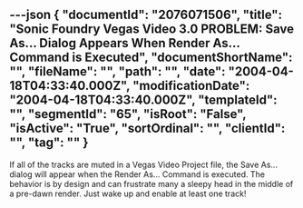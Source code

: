 ---json
{
  "documentId": "2076071506",
  "title": "Sonic Foundry Vegas Video 3.0 PROBLEM: Save As... Dialog Appears When Render As... Command is Executed",
  "documentShortName": "",
  "fileName": "",
  "path": "",
  "date": "2004-04-18T04:33:40.000Z",
  "modificationDate": "2004-04-18T04:33:40.000Z",
  "templateId": "",
  "segmentId": "65",
  "isRoot": "False",
  "isActive": "True",
  "sortOrdinal": "",
  "clientId": "",
  "tag": ""
}
---

If all of the tracks are muted in a Vegas Video Project file, the Save As... dialog will appear when the Render As... Command is executed. The behavior is by design and can frustrate many a sleepy head in the middle of a pre-dawn render. Just wake up and enable at least one track!

